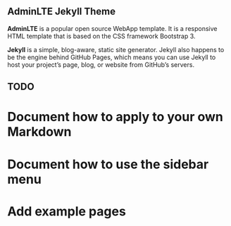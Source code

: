 AdminLTE Jekyll Theme
---------------------

**AdminLTE** is a popular open source WebApp template. It is a responsive HTML template that is based on the CSS framework Bootstrap 3.

**Jekyll** is a simple, blog-aware, static site generator. Jekyll also happens to be the engine behind GitHub Pages, which means you can use Jekyll to host your project’s page, blog, or website from GitHub’s servers.

TODO
----
# Document how to apply to your own Markdown
# Document how to use the sidebar menu
# Add example pages

